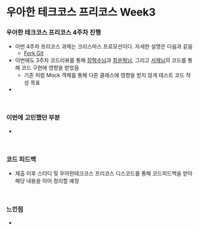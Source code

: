 # 우아한 테크코스 프리코스 Week3

### 우아한 테크코스 프리코스 4주차 진행
- 이번 4주차 프리코스 과제는 크리스마스 프로모션이다. 자세한 설명은 다음과 같음
    - [Fork Git](https://github.com/InJun2/java-christmas-6)
- 이번에도 3주차 코드리뷰를 통해 [장혁수님](https://github.com/woowacourse-precourse/java-lotto-6/pull/111)과 [최윤혁님](https://github.com/woowacourse-precourse/java-lotto-6/pull/733), 그리고 [서재님](https://github.com/woowacourse-precourse/java-lotto-6/pull/1153)의 코드를 통해 코드 구현에 영향을 받았음
    - 기존 처럼 Mock 객체를 통해 다른 클래스에 영향을 받지 않게 테스트 코드 작성 목표
- 

<br>

### 이번에 고민했던 부분
- 

<br>

### 코드 피드백
- 제출 이후 스터디 및 우아한테크코스 프리코스 디스코드를 통해 코드피드백을 받아 해당 내용을 이어 정리할 예정

<br>

### 느낀점
- 